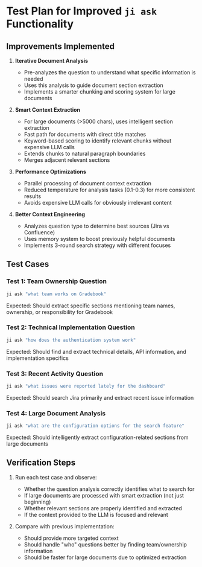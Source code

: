 # Test Plan for Improved `ji ask` Functionality

## Improvements Implemented

1. **Iterative Document Analysis**
   - Pre-analyzes the question to understand what specific information is needed
   - Uses this analysis to guide document section extraction
   - Implements a smarter chunking and scoring system for large documents

2. **Smart Context Extraction**
   - For large documents (>5000 chars), uses intelligent section extraction
   - Fast path for documents with direct title matches
   - Keyword-based scoring to identify relevant chunks without expensive LLM calls
   - Extends chunks to natural paragraph boundaries
   - Merges adjacent relevant sections

3. **Performance Optimizations**
   - Parallel processing of document context extraction
   - Reduced temperature for analysis tasks (0.1-0.3) for more consistent results
   - Avoids expensive LLM calls for obviously irrelevant content

4. **Better Context Engineering**
   - Analyzes question type to determine best sources (Jira vs Confluence)
   - Uses memory system to boost previously helpful documents
   - Implements 3-round search strategy with different focuses

## Test Cases

### Test 1: Team Ownership Question
```bash
ji ask "what team works on Gradebook"
```
Expected: Should extract specific sections mentioning team names, ownership, or responsibility for Gradebook

### Test 2: Technical Implementation Question
```bash
ji ask "how does the authentication system work"
```
Expected: Should find and extract technical details, API information, and implementation specifics

### Test 3: Recent Activity Question
```bash
ji ask "what issues were reported lately for the dashboard"
```
Expected: Should search Jira primarily and extract recent issue information

### Test 4: Large Document Analysis
```bash
ji ask "what are the configuration options for the search feature"
```
Expected: Should intelligently extract configuration-related sections from large documents

## Verification Steps

1. Run each test case and observe:
   - Whether the question analysis correctly identifies what to search for
   - If large documents are processed with smart extraction (not just beginning)
   - Whether relevant sections are properly identified and extracted
   - If the context provided to the LLM is focused and relevant

2. Compare with previous implementation:
   - Should provide more targeted context
   - Should handle "who" questions better by finding team/ownership information
   - Should be faster for large documents due to optimized extraction